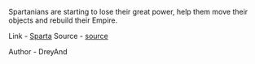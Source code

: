 Spartanians are starting to lose their great power, help them move their objects and rebuild their Empire.

Link - [Sparta](http://web.zh3r0.cf:6666/)
Source - [source](https://static.zh3r0.com/sparta_0222ce1e9158932bb21b0563280fb15fb428c014.tar.gz)

Author - DreyAnd